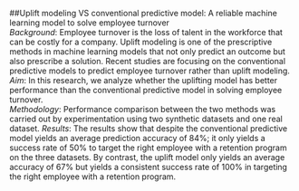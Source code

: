 ##Uplift modeling VS conventional predictive model: A reliable machine learning model to solve employee turnover<br>
*Background*: Employee turnover is the loss of talent in the workforce that can be costly for a company. Uplift modeling is one of the prescriptive methods in machine learning models that not only predict an outcome but also prescribe a solution. Recent studies are focusing on the conventional predictive models to predict employee turnover rather than uplift modeling.<br>
*Aim*: In this research, we analyze whether the uplifting model has better performance than the conventional predictive model in solving employee turnover.<br>
*Methodology*: Performance comparison between the two methods was carried out by experimentation using two synthetic datasets and one real dataset.
*Results*: The results show that despite the conventional predictive model yields an average prediction accuracy of 84%; it only yields a success rate of 50% to target the right employee with a retention program on the three datasets. By contrast, the uplift model only yields an average accuracy of 67% but yields a consistent success rate of 100% in targeting the right employee with a retention program.
